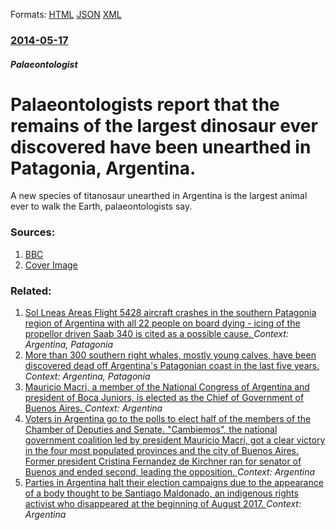 
Formats: [HTML](/news/2014/05/17/palaeontologists-report-that-the-remains-of-the-largest-dinosaur-ever-discovered-have-been-unearthed-in-patagonia-argentina.html)  [JSON](/news/2014/05/17/palaeontologists-report-that-the-remains-of-the-largest-dinosaur-ever-discovered-have-been-unearthed-in-patagonia-argentina.json)  [XML](/news/2014/05/17/palaeontologists-report-that-the-remains-of-the-largest-dinosaur-ever-discovered-have-been-unearthed-in-patagonia-argentina.xml)  

### [2014-05-17](/news/2014/05/17/index.md)

##### Palaeontologist
# Palaeontologists report that the remains of the largest dinosaur ever discovered have been unearthed in Patagonia, Argentina. 

A new species of titanosaur unearthed in Argentina is the largest animal ever to walk the Earth, palaeontologists say.


### Sources:

1. [BBC](http://www.bbc.com/news/science-environment-27441156)
1. [Cover Image](http://ichef.bbci.co.uk/news/1024/media/images/74903000/jpg/_74903430_9l0a5935.jpg)

### Related:

1. [Sol Lneas Areas Flight 5428 aircraft crashes in the southern Patagonia region of Argentina with all 22 people on board dying - icing of the propellor driven Saab 340 is cited as a possible cause. ](/news/2011/05/18/sol-lineas-aereas-flight-5428-aircraft-crashes-in-the-southern-patagonia-region-of-argentina-with-all-22-people-on-board-dying-icing-of-th.md) _Context: Argentina, Patagonia_
2. [More than 300 southern right whales, mostly young calves, have been discovered dead off Argentina's Patagonian coast in the last five years. ](/news/2010/03/29/more-than-300-southern-right-whales-mostly-young-calves-have-been-discovered-dead-off-argentina-s-patagonian-coast-in-the-last-five-years.md) _Context: Argentina, Patagonia_
3. [ Mauricio Macri, a member of the National Congress of Argentina and president of Boca Juniors, is elected as the Chief of Government of Buenos Aires. ](/news/2018/06/24/mauricio-macri-a-member-of-the-national-congress-of-argentina-and-president-of-boca-juniors-is-elected-as-the-chief-of-government-of-buen.md) _Context: Argentina_
4. [Voters in Argentina go to the polls to elect half of the members of the Chamber of Deputies and Senate. "Cambiemos", the national government coalition led by president Mauricio Macri, got a clear victory in the four most populated provinces and the city of Buenos Aires. Former president Cristina Fernandez de Kirchner ran for senator of Buenos and ended second, leading the opposition. ](/news/2017/10/22/voters-in-argentina-go-to-the-polls-to-elect-half-of-the-members-of-the-chamber-of-deputies-and-senate-cambiemos-the-national-government.md) _Context: Argentina_
5. [Parties in Argentina halt their election campaigns due to the appearance of a body thought to be Santiago Maldonado, an indigenous rights activist who disappeared at the beginning of August 2017. ](/news/2017/10/21/parties-in-argentina-halt-their-election-campaigns-due-to-the-appearance-of-a-body-thought-to-be-santiago-maldonado-an-indigenous-rights-ac.md) _Context: Argentina_
